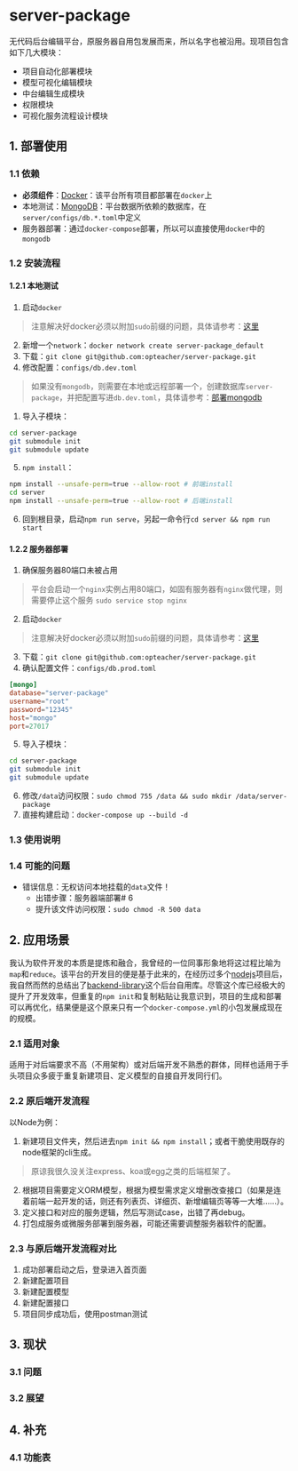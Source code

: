 # server-package
无代码后台编辑平台，原服务器自用包发展而来，所以名字也被沿用。现项目包含如下几大模块：
* 项目自动化部署模块
* 模型可视化编辑模块
* 中台编辑生成模块
* 权限模块
* 可视化服务流程设计模块
## 1. 部署使用
### 1.1 依赖
* **必须组件**：[Docker](https://www.docker.com/)：该平台所有项目都部署在`docker`上
* 本地测试：[MongoDB](https://www.mongodb.com/)：平台数据所依赖的数据库，在`server/configs/db.*.toml`中定义
* 服务器部署：通过`docker-compose`部署，所以可以直接使用`docker`中的`mongodb`
### 1.2 安装流程
#### 1.2.1 本地测试
1. 启动`docker`
> 注意解决好docker必须以附加`sudo`前缀的问题，具体请参考：[这里]()
2. 新增一个`network`：`docker network create server-package_default`
3. 下载：`git clone git@github.com:opteacher/server-package.git`
4. 修改配置：`configs/db.dev.toml`
> 如果没有`mongodb`，则需要在本地或远程部署一个，创建数据库`server-package`，并把配置写进`db.dev.toml`，具体请参考：[部署mongodb](https://www.mongodb.com/try/download/community)
1. 导入子模块：
```bash
cd server-package
git submodule init
git submodule update
```
5. `npm install`：
```bash
npm install --unsafe-perm=true --allow-root # 前端install
cd server
npm install --unsafe-perm=true --allow-root # 后端install
```
6. 回到根目录，启动`npm run serve`，另起一命令行`cd server && npm run start`
#### 1.2.2 服务器部署
1. 确保服务器80端口未被占用
> 平台会启动一个`nginx`实例占用80端口，如固有服务器有`nginx`做代理，则需要停止这个服务
> `sudo service stop nginx`
2. 启动`docker`
> 注意解决好docker必须以附加`sudo`前缀的问题，具体请参考：[这里]()
3. 下载：`git clone git@github.com:opteacher/server-package.git`
4. 确认配置文件：`configs/db.prod.toml`
```toml
[mongo]
database="server-package"
username="root"
password="12345"
host="mongo"
port=27017
```
5. 导入子模块：
```bash
cd server-package
git submodule init
git submodule update
```
6. 修改`/data`访问权限：`sudo chmod 755 /data && sudo mkdir /data/server-package`
7. 直接构建启动：`docker-compose up --build -d`
### 1.3 使用说明
### 1.4 可能的问题
* 错误信息：无权访问本地挂载的`data`文件！
  * 出错步骤：服务器端部署# 6
  * 提升该文件访问权限：`sudo chmod -R 500 data`
## 2. 应用场景
我认为软件开发的本质是提炼和融合，我曾经的一位同事形象地将这过程比喻为`map`和`reduce`。该平台的开发目的便是基于此来的，在经历过多个[nodejs](https://nodejs.org/en/)项目后，我自然而然的总结出了[backend-library](https://github.com/opteacher/backend-library)这个后台自用库。尽管这个库已经极大的提升了开发效率，但重复的`npm init`和复制粘贴让我意识到，项目的生成和部署可以再优化，结果便是这个原来只有一个`docker-compose.yml`的小包发展成现在的规模。
### 2.1 适用对象
适用于对后端要求不高（不用架构）或对后端开发不熟悉的群体，同样也适用于手头项目众多疲于重复新建项目、定义模型的自接自开发同行们。
### 2.2 原后端开发流程
以Node为例：
1. 新建项目文件夹，然后进去`npm init && npm install`；或者干脆使用既存的node框架的cli生成。
> 原谅我很久没关注express、koa或egg之类的后端框架了。
2. 根据项目需要定义ORM模型，根据为模型需求定义增删改查接口（如果是连着前端一起开发的话，则还有列表页、详细页、新增编辑页等等一大堆……）。
3.  定义接口和对应的服务逻辑，然后写测试case，出错了再debug。
4.  打包成服务或微服务部署到服务器，可能还需要调整服务器软件的配置。
### 2.3 与原后端开发流程对比
1. 成功部署启动之后，登录进入首页面
2. 新建配置项目
3. 新建配置模型
4. 新建配置接口
5. 项目同步成功后，使用postman测试
## 3. 现状
### 3.1 问题
### 3.2 展望
## 4. 补充
### 4.1 功能表
